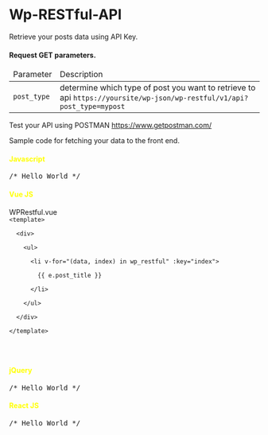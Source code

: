 # Wp-RESTful-API

Retrieve your posts data using API Key.

<h4>Request GET parameters.</h4>
<table>
  <thead>
    <tr>
      <td>Parameter</td>
      <td>Description</td>
      </tr>
    </thead>
    <tbody>
      <tr>
        <td><code>post_type</code></td>
        <td>determine which type of post you want to retrieve to api <code>https://yoursite/wp-json/wp-restful/v1/api?post_type=mypost</code></td>
        </tr>
    </tbody>
 </table>


Test your API using POSTMAN https://www.getpostman.com/

Sample code for fetching your data to the front end.

<h4 style="color: yellow">Javascript</h4>
<pre>
/* Hello World */
</pre>

<h4 style="color: yellow">Vue JS</h4>
WPRestful.vue
<code>
&lt;template&gt;<br>
  &lt;div&gt;<br>
    &lt;ul&gt;<br>
      &lt;li v-for="(data, index) in wp_restful" :key="index"&gt;<br>
        {{ e.post_title }}<br>
      &lt;/li&gt;<br>
    &lt;/ul&gt;<br>
  &lt;/div&gt;<br>
&lt;/template&gt;<br>
</code>
<pre>
<script>
/* You can use axios for vue js */
import axios from 'axios'
export default {
    data: function() {
        return {
            wp_restful: []
        }
    },
    created: function() {
        axios.get('http://localhost/wordpress/wp-json/wp-restful/v1/api?post_type=food-menu',
        {
            headers: {
                'Content-Type': 'application/json'
            }
        })
        .then((response) => {
        // set your data here
            this.wp-restful = response.data.data;
        })
        .catch((error) => {
            console.log("HTTP Request Error : " + error);
        })
    }
}
</script>
</pre>

<h4 style="color: yellow">jQuery</h4>
<pre>
/* Hello World */
</pre>

<h4 style="color: yellow">React JS</h4>
<pre>
/* Hello World */
</pre>

